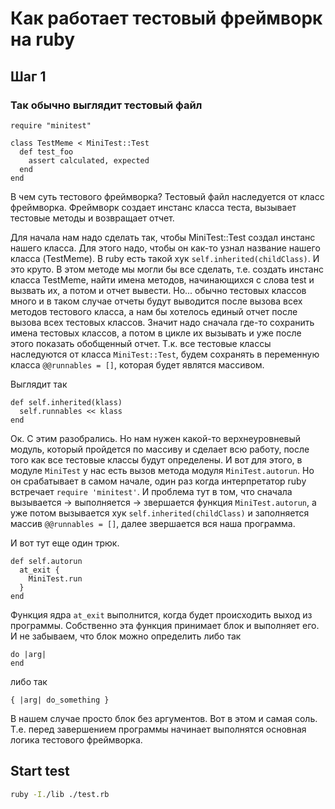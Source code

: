 # Как работает тестовый фреймворк на ruby

## Шаг 1

### Так обычно выглядит тестовый файл

```
require "minitest"

class TestMeme < MiniTest::Test
  def test_foo
    assert calculated, expected
  end
end
```

В чем суть тестового фреймворка?
Тестовый файл наследуется от класс фреймворка.
Фреймворк создает инстанс класса теста, вызывает тестовые методы и возвращает отчет.

Для начала нам надо сделать так, чтобы MiniTest::Test создал инстанс нашего класса.
Для этого надо, чтобы он как-то узнал название нашего класса (TestMeme).
В ruby есть такой хук `self.inherited(childClass)`.
И это круто.
В этом методе мы могли бы все сделать, т.е. создать инстанс класса TestMeme, найти имена методов, начинающихся с слова test и вызвать их, а потом и отчет вывести.
Но... обычно тестовых классов много и в таком случае отчеты будут выводится после вызова всех методов тестового класса, а нам бы хотелось единый отчет после вызова всех тестовых классов. Значит надо сначала где-то сохранить имена тестовых классов, а потом в цикле их вызывать и уже после этого показать обобщенный отчет.
Т.к. все тестовые классы наследуются от класса `MiniTest::Test`, будем сохранять в переменную класса `@@runnables = []`, которая будет являтся массивом.

Выглядит так
```
def self.inherited(klass)
  self.runnables << klass
end
```

Ок. С этим разобрались. Но нам нужен какой-то верхнеуровневый модуль, который пройдется по массиву и сделает всю работу, после того как все тестовые классы будут определены.
И вот для этого, в модуле `MiniTest` у нас есть вызов метода модуля `MiniTest.autorun`.
Но он срабатывает в самом начале, один раз когда интерпретатор ruby встречает `require 'minitest'`.
И проблема тут в том, что сначала вызывается -> выполняется -> звершается функция `MiniTest.autorun`, а уже потом вызывается хук `self.inherited(childClass)` и заполняется массив `@@runnables = []`, далее звершается вся наша программа.

И вот тут еще один трюк.
```
def self.autorun
  at_exit {
    MiniTest.run
  }
end
```

Функция ядра `at_exit` выполнится, когда будет происходить выход из программы. Собственно эта функция принимает блок и выполняет его.
И не забываем, что блок можно определить либо так
```
do |arg|
end
```
либо так
```
{ |arg| do_something }
```
В нашем случае просто блок без аргументов. Вот в этом и самая соль. T.е. перед завершением программы начинает выполнятся основная логика тестового фреймворка.


## Start test
```bash
ruby -I./lib ./test.rb
```
